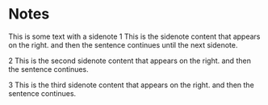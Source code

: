 # Notes

This is some text with a sidenote
<span class="sidenote-number">1</span>
<span class="sidenote sidenote-content">This is the sidenote content that appears on the right.</span>
and then the sentence continues until the next sidenote.

<span class="sidenote-number">2</span>
<span class="sidenote sidenote-content">This is the second sidenote content that appears on the right.</span>
and then the sentence continues.

<span class="sidenote-number">3</span>
<span class="sidenote sidenote-content">This is the third sidenote content that appears on the right.</span>
and then the sentence continues.